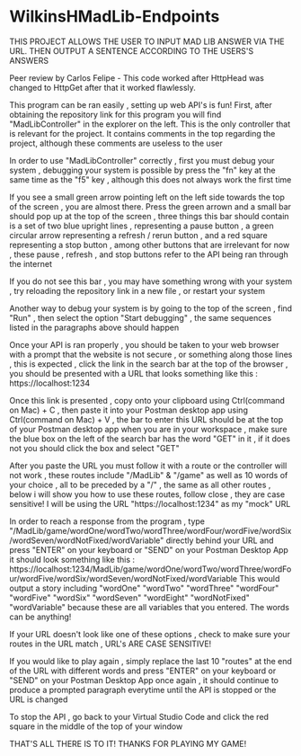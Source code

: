 # WilkinsHMadLib-Endpoints

THIS PROJECT ALLOWS THE USER TO INPUT MAD LIB ANSWER VIA THE URL. THEN OUTPUT A SENTENCE ACCORDING TO THE USERS'S ANSWERS

Peer review by Carlos Felipe - This code worked after HttpHead was changed to HttpGet after that it worked flawlessly. 

This program can be ran easily , setting up web API's is fun! First, after obtaining the repository link for this program you will find "MadLibController" in the explorer on the left. This is the only controller that is relevant for the project. It contains comments in the top regarding the project, although these comments are useless to the user

In order to use "MadLibController" correctly , first you must debug your system , debugging your system is possible by press the "fn" key at the same time as the "f5" key , although this does not always work the first time

If you see a small green arrow pointing left on the left side towards the top of the screen , you are almost there. Press the green arrown and a small bar should pop up at the top of the screen , three things this bar should contain is a set of two blue upright lines , representing a pause button , a green circular arrow representing a refresh / rerun button , and a red square representing a stop button , among other buttons that are irrelevant for now , these pause , refresh , and stop buttons refer to the API being ran through the internet

If you do not see this bar , you may have something wrong with your system , try reloading the repository link in a new file , or restart your system

Another way to debug your system is by going to the top of the screen , find "Run" , then select the option "Start debugging" , the same sequences listed in the paragraphs above should happen

Once your API is ran properly , you should be taken to your web browser with a prompt that the website is not secure , or something along those lines , this is expected , click the link in the search bar at the top of the browser , you should be presented with a URL that looks something like this : https://localhost:1234

Once this link is presented , copy onto your clipboard using Ctrl(command on Mac) + C , then paste it into your Postman desktop app using Ctrl(command on Mac) + V , the bar to enter this URL should be at the top of your Postman desktop app when you are in your workspace , make sure the blue box on the left of the search bar has the word "GET" in it , if it does not you should click the box and select "GET"

After you paste the URL you must follow it with a route or the controller will not work , these routes include "/MadLib" & "/game" as well as 10 words of your choice , all to be preceded by a "/" , the same as all other routes , below i will show you how to use these routes, follow close , they are case sensitive! I will be using the URL "https://localhost:1234" as my "mock" URL

In order to reach a response from the program , type "/MadLib/game/wordOne/wordTwo/wordThree/wordFour/wordFive/wordSix/wordSeven/wordNotFixed/wordVariable" directly behind your URL and press "ENTER" on your keyboard or "SEND" on your Postman Desktop App 
it should look something like this : https://localhost:1234/MadLib/game/wordOne/wordTwo/wordThree/wordFour/wordFive/wordSix/wordSeven/wordNotFixed/wordVariable
This would output a story including "wordOne" "wordTwo" "wordThree" "wordFour" "wordFive" "wordSix" "wordSeven" "wordEight" "wordNotFixed" "wordVariable" because these are all variables that you entered. The words can be anything!

If your URL doesn't look like one of these options , check to make sure your routes in the URL match , URL's ARE CASE SENSITIVE!

If you would like to play again , simply replace the last 10 "routes" at the end of the URL with different words and press "ENTER" on your keyboard or "SEND" on your Postman Desktop App once again , it should continue to produce a prompted paragraph everytime until the API is stopped or the URL is changed

To stop the API , go back to your Virtual Studio Code and click the red square in the middle of the top of your window

THAT'S ALL THERE IS TO IT! THANKS FOR PLAYING MY GAME!
